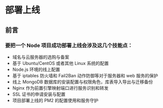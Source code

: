 # 部署上线
## 前言
### 要把一个 Node 项目成功部署上线会涉及这几个技能点：
- 域名与云服务器的选购与备案
- 基于 Ubuntu/CentOS 或者其他 Linux 系统的配置
- Node.js 环境的线上配置
- 基于 iptables 防火墙和 Fail2Ban 动作防御等对于服务器和 web 服务的保护
- 线上 MongoDB 数据库的安装配置与权限角色，库表导入导出与迁移备份
- Nginx 作为前置引擎映射端口进行服务识别和转发
- SSL 证书的申请安装与配置
- 项目部署上线的 PM2 的配置使用和服务守护